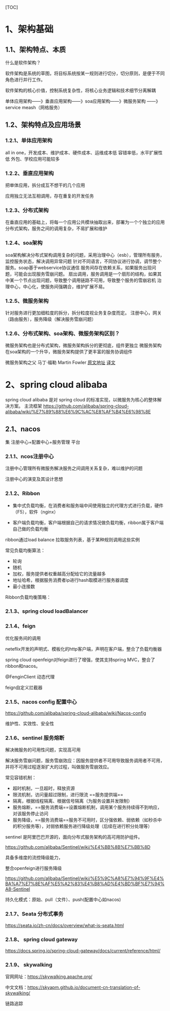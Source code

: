 [TOC]

# 1、架构基础

## 1.1、架构特点、本质

什么是软件架构？

软件架构是系统的草图，将目标系统按某一规则进行切分，切分原则，是便于不同角色进行并行工作。

软件架构的核心价值，控制系统复杂性，将核心业务逻辑和技术细节分离解耦

单体应用架构——》垂直应用架构——》soa应用架构——》微服务架构 ——》service meash（网格服务）

## 1.2、架构特点及应用场景

### 1.2.1、单体应用架构
all in one，开发成本、维护成本、硬件成本、运维成本低
容错率低，水平扩展性低
外包、学校应用可能较多
### 1.2.2、垂直应用架构
把单体应用，拆分成互不想干的几个应用

应用独立无法互相调用，存在重复的开发任务

### 1.2.3、分布式架构
在垂直应用的基础上，将每一个应用公共模块抽取出来，部署为一个个独立的应用
分布式架构，服务之间的调用复杂，不易扩展和维护

### 1.2.4、soa架构
soa架构解决分布式架构调用复杂的问题，采用治理中心（esb），管理所有服务，监控服务状态，解决调用异常问题
针对不同语言，不同协议进行协调，调节整个服务。soap基于webservice协议通信
服务间存在依赖关系，如果服务出现问题，可能会出现服务雪崩问题。
扇出调用，服务调用是一个扇形的结构，如果其中某一个节点出现问题，导致整个调用链路不可用，导致整个服务的雪崩宕机
治理中心，中心化，使服务间强耦合，维护扩展不易。

### 1.2.5、微服务架构
针对服务进行更加细粒度的拆分，拆分粒度视业务复杂度而定。
注册中心，网关（路由服务），服务降级（解决服务雪崩问题）

### 1.2.6、分布式架构、soa架构、微服务架构区别？
微服务架构也是分布式架构，微服务架构拆分的更彻底，组件更独立
微服务架构在soa架构的一个升华，微服务架构提供了更丰富的服务协调组件

微服务架构之父 马丁·福勒 Martin Fowler
[原文地址](https://martinfowler.com/articles/microservices.html)
[译文](https://blog.csdn.net/weixin_43657264/article/details/114287258)

# 2、spring cloud alibaba
spring cloud alibaba 是对 spring cloud 的标准实现，以微服务为核心的整体解决方案。
主流框架
https://github.com/alibaba/spring-cloud-alibaba/wiki/%E7%89%88%E6%9C%AC%E8%AF%B4%E6%98%8E

## 2.1、nacos

集 注册中心+配置中心+服务管理 平台

### 2.1.1、ncos注册中心

注册中心管理所有微服务解决服务之间调用关系复杂，难以维护的问题

注册中心的演变及其设计思想



### 2.1.2、Ribbon

- 集中式负载均衡，在消费者和服务端中间使用独立的代理方式进行负载，硬件（F5），软件（nginx）

- 客户端负载均衡，客户端根据自己的请求情况做负载均衡，ribbon属于客户端自己做的负载均衡

ribbon通过load balance 拉取服务列表，基于某种规则调用这些实例



常见负载均衡算法：

- 轮询
- 随机
- 加权，服务提供者权重越高分配给它的流量越多
- 地址哈希，根据服务消费者ip进行hash取模进行服务器调度
- 最小连接数

Ribbon负载均衡策略：



### 2.1.3、spring cloud loadBalancer





### 2.1.4、feign

优化服务间的调用

neteflix开发的声明式、模板化的http客户端，声明在客户端，整合了负载均衡器

spring cloud openfeign对feign进行了增强，使其支持spring MVC，整合了ribbon和nacos。



@FenginClient 动态代理



feign自定义拦截器





### 2.1.5、nacos config 配置中心

https://github.com/alibaba/spring-cloud-alibaba/wiki/Nacos-config

维护性、实效性、安全性



### 2.1.6、sentinel 服务熔断

解决微服务的可用性问题，实现高可用

解决服务雪崩问题，服务雪崩效应：因服务提供者不可用导致服务调用者不可用，并将不可用过程逐渐扩大的过程，叫做服务雪崩效应。



常见容错机制：

- 超时机制，一旦超时，释放资源
- 限流机制，访问量超过限制，进行限流 ==服务提供端==
- 隔离，根据线程隔离、根据信号隔离（为服务设置并发限制）
- 服务熔断，==服务消费端==设置熔断机制，调用某个服务持续得不到响应，对该服务停止访问
- 服务降级，==服务消费端==服务不可用时，区分强依赖、弱依赖（如秒杀中的积分服务等），对弱依赖服务进行降级处理（后续在进行积分处理等）



sentinel 是阿里巴巴开源的，面向分布式服务架构的高可用防护组件。

https://github.com/alibaba/Sentinel/wiki/%E4%BB%8B%E7%BB%8D

具备多维度的流控降级能力，



整合openfeign进行服务降级



https://github.com/alibaba/Sentinel/wiki/%E5%9C%A8%E7%94%9F%E4%BA%A7%E7%8E%AF%E5%A2%83%E4%B8%AD%E4%BD%BF%E7%94%A8-Sentinel

持久化模式：原始、pull（文件）、push(配置中心如nacos)



### 2.1.7、Seata 分布式事务



https://seata.io/zh-cn/docs/overview/what-is-seata.html



### 2.1.8、 spring cloud gateway

https://docs.spring.io/spring-cloud-gateway/docs/current/reference/html/



### 2.1.9、 skywalking

官网网址：https://skywalking.apache.org/



中文文档：https://skyapm.github.io/document-cn-translation-of-skywalking/

链路追踪
